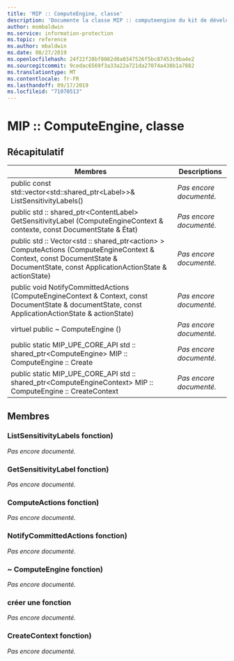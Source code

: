 ```yaml
---
title: 'MIP :: ComputeEngine, classe'
description: 'Documente la classe MIP :: computeengine du kit de développement logiciel (SDK) Microsoft Information Protection (MIP).'
author: msmbaldwin
ms.service: information-protection
ms.topic: reference
ms.author: mbaldwin
ms.date: 08/27/2019
ms.openlocfilehash: 24f22f28bf8082d0a0347526f5bc87453c9ba4e2
ms.sourcegitcommit: 9cedac6569f3a33a22a721da27074a438b1a7882
ms.translationtype: MT
ms.contentlocale: fr-FR
ms.lasthandoff: 09/17/2019
ms.locfileid: "71070513"
---
```

# <a name="class-mipcomputeengine"></a>MIP :: ComputeEngine, classe 
  
## <a name="summary"></a>Récapitulatif
 Membres                        | Descriptions                                
--------------------------------|---------------------------------------------
public const std::vector\<std::shared_ptr\<Label\>\>& ListSensitivityLabels()  | _Pas encore documenté._
public std :: shared_ptr\<ContentLabel\> GetSensitivityLabel (ComputeEngineContext & contexte, const DocumentState & État)  | _Pas encore documenté._
public std :: Vector\<std :: shared_ptr\<action\> \> ComputeActions (ComputeEngineContext & Context, const DocumentState & DocumentState, const ApplicationActionState & actionState)  | _Pas encore documenté._
public void NotifyCommittedActions (ComputeEngineContext & Context, const DocumentState & documentState, const ApplicationActionState & actionState)  | _Pas encore documenté._
virtuel public ~ ComputeEngine ()  | _Pas encore documenté._
public static MIP_UPE_CORE_API std :: shared_ptr&lt;ComputeEngine&gt; MIP :: ComputeEngine :: Create  | _Pas encore documenté._
public static MIP_UPE_CORE_API std :: shared_ptr&lt;ComputeEngineContext&gt; MIP :: ComputeEngine :: CreateContext  | _Pas encore documenté._

## <a name="members"></a>Membres
  
### <a name="listsensitivitylabels-function"></a>ListSensitivityLabels fonction)
_Pas encore documenté._

### <a name="getsensitivitylabel-function"></a>GetSensitivityLabel fonction)
_Pas encore documenté._

### <a name="computeactions-function"></a>ComputeActions fonction)
_Pas encore documenté._

  
### <a name="notifycommittedactions-function"></a>NotifyCommittedActions fonction)
_Pas encore documenté._

  
### <a name="computeengine-function"></a>~ ComputeEngine fonction)
_Pas encore documenté._

### <a name="create-function"></a>créer une fonction
_Pas encore documenté._

### <a name="createcontext-function"></a>CreateContext fonction)
_Pas encore documenté._